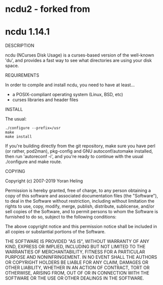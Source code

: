 # ncdu2 - forked from
ncdu 1.14.1
===========

DESCRIPTION

  ncdu (NCurses Disk Usage) is a curses-based version of
  the well-known 'du', and provides a fast way to see what
  directories are using your disk space.


REQUIREMENTS

  In order to compile and install ncdu, you need to have
  at least...

  - a POSIX-compliant operating system (Linux, BSD, etc)
  - curses libraries and header files


INSTALL

  The usual:

    ./configure --prefix=/usr
    make
    make install

  If you're building directly from the git repository, make sure you have perl
  (or rather, pod2man), pkg-config and GNU autoconf/automake installed, then
  run 'autoreconf -i', and you're ready to continue with the usual ./configure
  and make route.


COPYING

  Copyright (c) 2007-2019 Yoran Heling

  Permission is hereby granted, free of charge, to any person obtaining
  a copy of this software and associated documentation files (the
  "Software"), to deal in the Software without restriction, including
  without limitation the rights to use, copy, modify, merge, publish,
  distribute, sublicense, and/or sell copies of the Software, and to
  permit persons to whom the Software is furnished to do so, subject to
  the following conditions:

  The above copyright notice and this permission notice shall be included
  in all copies or substantial portions of the Software.

  THE SOFTWARE IS PROVIDED "AS IS", WITHOUT WARRANTY OF ANY KIND,
  EXPRESS OR IMPLIED, INCLUDING BUT NOT LIMITED TO THE WARRANTIES OF
  MERCHANTABILITY, FITNESS FOR A PARTICULAR PURPOSE AND NONINFRINGEMENT.
  IN NO EVENT SHALL THE AUTHORS OR COPYRIGHT HOLDERS BE LIABLE FOR ANY
  CLAIM, DAMAGES OR OTHER LIABILITY, WHETHER IN AN ACTION OF CONTRACT,
  TORT OR OTHERWISE, ARISING FROM, OUT OF OR IN CONNECTION WITH THE
  SOFTWARE OR THE USE OR OTHER DEALINGS IN THE SOFTWARE.
